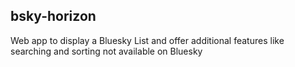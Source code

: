 ## bsky-horizon

Web app to display a Bluesky List and offer additional features like searching and sorting not available on Bluesky
